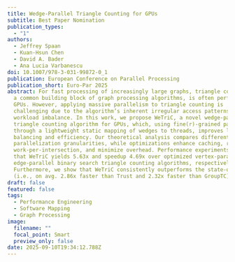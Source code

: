```yaml
---
title: Wedge-Parallel Triangle Counting for GPUs
subtitle: Best Paper Nomination
publication_types:
  - "1"
authors:
  - Jeffrey Spaan
  - Kuan-Hsun Chen
  - David A. Bader
  - Ana Lucia Varbanescu
doi: 10.1007/978-3-031-99872-0_1
publication: European Conference on Parallel Processing
publication_short: Euro-Par 2025
abstract: For fast processing of increasingly large graphs, triangle counting –
  a common building block of graph processing algorithms, is often performed on
  GPUs. However, applying massive parallelism to triangle counting is
  challenging due to the algorithm’s inherent irregular access patterns and
  workload imbalance. In this work, we propose WeTriC, a novel wedge-parallel
  triangle counting algorithm for GPUs, which, using fine(r)-grained parallelism
  through a lightweight static mapping of wedges to threads, improves load
  balancing and efficiency. Our theoretical analysis compares different
  parallelization granularities, while optimizations enhance caching, reduce
  work-per-intersection, and minimize overhead. Performance experiments indicate
  that WeTriC yields 5.63x and speedup 4.69x over optimized vertex-parallel and
  edge-parallel binary search triangle counting algorithms, respectively.
  Furthermore, we show that WeTriC consistently outperforms the state-of-the-art
  (i.e., on avg. 2.86x faster than Trust and 2.32x faster than GroupTC).
draft: false
featured: false
tags:
  - Performance Engineering
  - Software Mapping
  - Graph Processing
image:
  filename: ""
  focal_point: Smart
  preview_only: false
date: 2025-09-10T19:34:12.788Z
---
```


